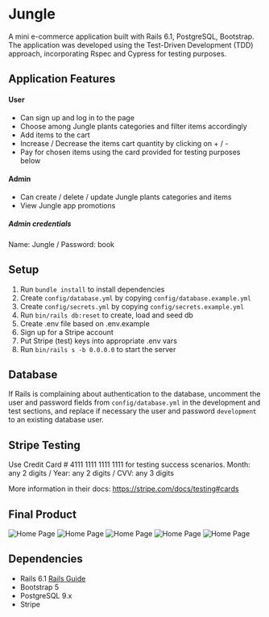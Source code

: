 # Jungle
A mini e-commerce application built with Rails 6.1, PostgreSQL, Bootstrap.
The application was developed using the Test-Driven Development (TDD) approach, incorporating Rspec and Cypress for testing purposes.

## Application Features
#### User
- Can sign up and log in to the page
- Choose among Jungle plants categories and filter items accordingly
- Add items to the cart
- Increase / Decrease the items cart quantity by clicking on + / -
- Pay for chosen items using the card provided for testing purposes below

#### Admin
- Can create / delete / update Jungle plants categories and items
- View Jungle app promotions

##### Admin credentials
Name: Jungle / Password: book


## Setup
1. Run `bundle install` to install dependencies
2. Create `config/database.yml` by copying `config/database.example.yml`
3. Create `config/secrets.yml` by copying `config/secrets.example.yml`
4. Run `bin/rails db:reset` to create, load and seed db
5. Create .env file based on .env.example
6. Sign up for a Stripe account
7. Put Stripe (test) keys into appropriate .env vars
8. Run `bin/rails s -b 0.0.0.0` to start the server

## Database
If Rails is complaining about authentication to the database, uncomment the user and password fields from `config/database.yml` in the development and test sections, and replace if necessary the user and password `development` to an existing database user.

## Stripe Testing
Use Credit Card # 4111 1111 1111 1111 for testing success scenarios.
Month: any 2 digits / Year: any 2 digits / CVV: any 3 digits

More information in their docs: <https://stripe.com/docs/testing#cards>

## Final Product
![Home Page](https:// "Home Page")
![Home Page](https:// "Home Page")
![Home Page](https:// "Home Page")
![Home Page](https:// "Home Page")
![Home Page](https:// "Home Page")


## Dependencies
- Rails 6.1 [Rails Guide](http://guides.rubyonrails.org/v6.1/)
- Bootstrap 5
- PostgreSQL 9.x
- Stripe